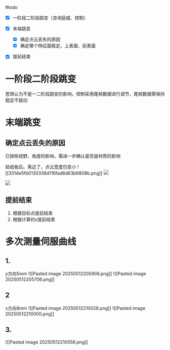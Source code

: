 
#todo 
- [x] 一阶段二阶段跳变（咨询庭威、控制）
- [x] 末端跳变
	- [x] 确定点云丢失的原因
	- [x] 确定哪个特征面稳定，上表面、前表面
- [x] 提前结束


# 一阶段二阶段跳变

思琪认为不是一二阶段跳变的影响，控制采用尾帧数据进行调节，尾帧数据需保持稳定不跳动


# 末端跳变

## 确定点云丢失的原因
已排除视野、角度的影响，需进一步确认是否是材质的影响


贴纸板后。离近了，点云宽度仍变小
![[3314e5fb0130338d116fad6d63b6808b.png]]
![](https://static.dingtalk.com/media/lQLPKcw-hxH592vNAkDNBLKwaGE9d9Po-ogIAkVVEOOyAQ_1202_576.png)

![](https://static.dingtalk.com/media/lQLPJxH1WA9fl2vNAnjNBM2w2fiIkC5OQJcIAkVVEOOyAA_1229_632.png)

## 提前结束

1. 根据目标点提前结束
2. 根据计算的x提前结束



# 多次测量伺服曲线

## 1.
y方向5mm
![[Pasted image 20250512205908.png]]
![[Pasted image 20250512205706.png]]

## 2
x方向8mm
![[Pasted image 20250512210028.png]]
![[Pasted image 20250512210000.png]]


## 3.

![[Pasted image 20250512210556.png]]